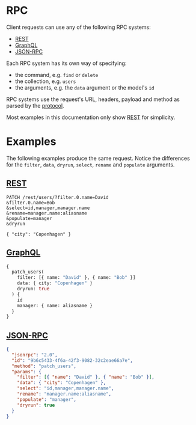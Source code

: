 # RPC

Client requests can use any of the following RPC systems:

- [REST](rest.md)
- [GraphQL](graphql.md)
- [JSON-RPC](jsonrpc.md)

Each RPC system has its own way of specifying:

- the command, e.g. `find` or `delete`
- the collection, e.g. `users`
- the arguments, e.g. the `data` argument or the model's `id`

RPC systems use the request's URL, headers, payload and method as parsed by the
[protocol](../protocols/README.md).

Most examples in this documentation only show [REST](rest.md) for simplicity.

# Examples

The following examples produce the same request. Notice the differences for the
`filter`, `data`, `dryrun`, `select`, `rename` and `populate` arguments.

## [REST](rest.md)

```HTTP
PATCH /rest/users/?filter.0.name=David
&filter.0.name=Bob
&select=id,manager,manager.name
&rename=manager.name:aliasname
&populate=manager
&dryrun

{ "city": "Copenhagen" }
```

## [GraphQL](graphql.md)

```graphql
{
  patch_users(
    filter: [{ name: "David" }, { name: "Bob" }]
    data: { city: "Copenhagen" }
    dryrun: true
  ) {
    id
    manager: { name: aliasname }
  }
}
```

## [JSON-RPC](jsonrpc.md)

```json
{
  "jsonrpc": "2.0",
  "id": "9b6c5433-4f6a-42f3-9082-32c2eae66a7e",
  "method": "patch_users",
  "params": {
    "filter": [{ "name": "David" }, { "name": "Bob" }],
    "data": { "city": "Copenhagen" },
    "select": "id,manager,manager.name",
    "rename": "manager.name:aliasname",
    "populate": "manager",
    "dryrun": true
  }
}
```
